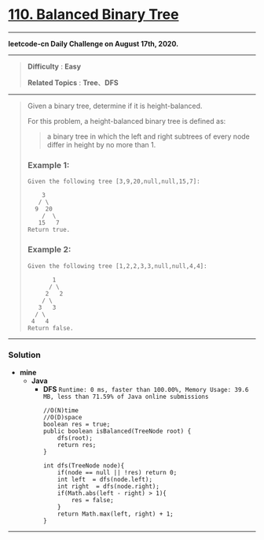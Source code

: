 # [110. Balanced Binary Tree](https://leetcode.com/problems/balanced-binary-tree/)

---

**leetcode-cn Daily Challenge on August 17th, 2020.**

---

> **Difficulty** : **Easy**
>
> **Related Topics** : **Tree**、**DFS**

---

> Given a binary tree, determine if it is height-balanced.
>
> For this problem, a height-balanced binary tree is defined as:
>
> > a binary tree in which the left and right subtrees of every node differ in height by no more than 1.
>
>
>
> ### Example 1:
> ```
> Given the following tree [3,9,20,null,null,15,7]:
>
>     3
>    / \
>   9  20
>     /  \
>    15   7
> Return true.
> ```
>
> ### Example 2:
> ```
> Given the following tree [1,2,2,3,3,null,null,4,4]:
>
>        1
>       / \
>      2   2
>     / \
>    3   3
>   / \
>  4   4
> Return false.
> ```

---


### Solution
* **mine**
  * **Java**
    * **DFS** `Runtime: 0 ms, faster than 100.00%, Memory Usage: 39.6 MB, less than 71.59% of Java online submissions`
      ```
      //O(N)time
      //O(D)space
      boolean res = true;
      public boolean isBalanced(TreeNode root) {
          dfs(root);
          return res;
      }

      int dfs(TreeNode node){
          if(node == null || !res) return 0;
          int left  = dfs(node.left);
          int right  = dfs(node.right);
          if(Math.abs(left - right) > 1){
              res = false;
          }
          return Math.max(left, right) + 1;
      }
      ```
---
